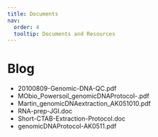 ```yaml
---
title: Documents
nav:
  order: 4
  tooltip: Documents and Resources
---
```


# <i class="fas fa-feather-alt"></i>Blog


* 20100809-Genomic-DNA-QC.pdf
* MObio_Powersoil_genomicDNAProtocol-.pdf
* Martin_genomicDNAextraction_AK051010.pdf
* RNA-prep-JGI.doc
* Short-CTAB-Extraction-Protocol.doc
* genomicDNAProtocol-AK0511.pdf
